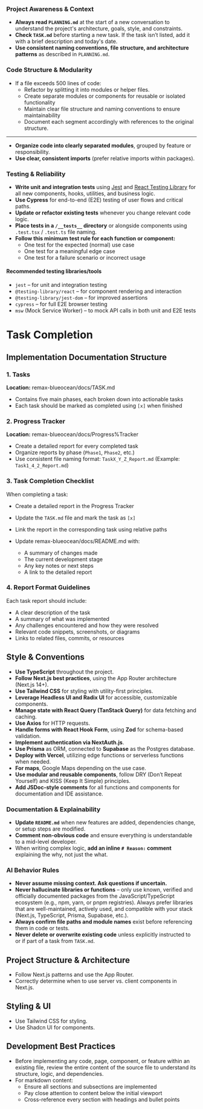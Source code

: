 ### Project Awareness & Context

- **Always read `PLANNING.md`** at the start of a new conversation to understand the project's architecture, goals, style, and constraints.
- **Check `TASK.md`** before starting a new task. If the task isn’t listed, add it with a brief description and today's date.
- **Use consistent naming conventions, file structure, and architecture patterns** as described in `PLANNING.md`.

### Code Structure & Modularity

- If a file exceeds 500 lines of code:
  - Refactor by splitting it into modules or helper files.
  - Create separate modules or components for reusable or isolated functionality
  - Maintain clear file structure and naming conventions to ensure maintainability
  - Document each segment accordingly with references to the original structure.

---

- **Organize code into clearly separated modules**, grouped by feature or responsibility.
- **Use clear, consistent imports** (prefer relative imports within packages).

### Testing & Reliability

- **Write unit and integration tests** using [Jest](https://jestjs.io/) and [React Testing Library](https://testing-library.com/docs/react-testing-library/intro/) for all new components, hooks, utilities, and business logic.
- **Use Cypress** for end-to-end (E2E) testing of user flows and critical paths.
- **Update or refactor existing tests** whenever you change relevant code logic.
- **Place tests in a `/__tests__` directory** or alongside components using `.test.tsx` / `.test.ts` file naming.
- **Follow this minimum test rule for each function or component:**
  - One test for the expected (normal) use case
  - One test for a meaningful edge case
  - One test for a failure scenario or incorrect usage

#### Recommended testing libraries/tools

- `jest` – for unit and integration testing
- `@testing-library/react` – for component rendering and interaction
- `@testing-library/jest-dom` – for improved assertions
- `cypress` – for full E2E browser testing
- `msw` (Mock Service Worker) – to mock API calls in both unit and E2E tests

# Task Completion

## Implementation Documentation Structure

### 1. Tasks

**Location:** remax-blueocean/docs/TASK.md

- Contains five main phases, each broken down into actionable tasks
- Each task should be marked as completed using `[x]` when finished

### 2. Progress Tracker

**Location:** remax-blueocean/docs/Progress%Tracker

- Create a detailed report for every completed task
- Organize reports by phase (`Phase1`, `Phase2`, etc.)
- Use consistent file naming format: `TaskX_Y_Z_Report.md`
  (Example: `Task1_4_2_Report.md`)

### 3. Task Completion Checklist

When completing a task:

- Create a detailed report in the Progress Tracker
- Update the `TASK.md` file and mark the task as `[x]`
- Link the report in the corresponding task using relative paths
- Update remax-blueocean/docs/README.md with:

  - A summary of changes made
  - The current development stage
  - Any key notes or next steps
  - A link to the detailed report

### 4. Report Format Guidelines

Each task report should include:

- A clear description of the task
- A summary of what was implemented
- Any challenges encountered and how they were resolved
- Relevant code snippets, screenshots, or diagrams
- Links to related files, commits, or resources

## Style & Conventions

- **Use TypeScript** throughout the project.
- **Follow Next.js best practices**, using the App Router architecture (Next.js 14+).
- **Use Tailwind CSS** for styling with utility-first principles.
- **Leverage Headless UI and Radix UI** for accessible, customizable components.
- **Manage state with React Query (TanStack Query)** for data fetching and caching.
- **Use Axios** for HTTP requests.
- **Handle forms with React Hook Form**, using **Zod** for schema-based validation.
- **Implement authentication via NextAuth.js**.
- **Use Prisma** as ORM, connected to **Supabase** as the Postgres database.
- **Deploy with Vercel**, utilizing edge functions or serverless functions when needed.
- **For maps**, Google Maps depending on the use case.
- **Use modular and reusable components**, follow DRY (Don’t Repeat Yourself) and KISS (Keep It Simple) principles.
- **Add JSDoc-style comments** for all functions and components for documentation and IDE assistance.

### Documentation & Explainability

- **Update `README.md`** when new features are added, dependencies change, or setup steps are modified.
- **Comment non-obvious code** and ensure everything is understandable to a mid-level developer.
- When writing complex logic, **add an inline `# Reason:` comment** explaining the why, not just the what.

### AI Behavior Rules

- **Never assume missing context. Ask questions if uncertain.**
- **Never hallucinate libraries or functions** – only use known, verified and officially documented packages from the JavaScript/TypeScript ecosystem (e.g., npm, yarn, or pnpm registries). Always prefer libraries that are well-maintained, actively used, and compatible with your stack (Next.js, TypeScript, Prisma, Supabase, etc.).
- **Always confirm file paths and module names** exist before referencing them in code or tests.
- **Never delete or overwrite existing code** unless explicitly instructed to or if part of a task from `TASK.md`.

## Project Structure & Architecture

- Follow Next.js patterns and use the App Router.
- Correctly determine when to use server vs. client components in Next.js.

## Styling & UI

- Use Tailwind CSS for styling.
- Use Shadcn UI for components.

## Development Best Practices

- Before implementing any code, page, component, or feature within an existing file, review the entire content of the source file to understand its structure, logic, and dependencies.
- For markdown content:
  - Ensure all sections and subsections are implemented
  - Pay close attention to content below the initial viewport
  - Cross-reference every section with headings and bullet points
